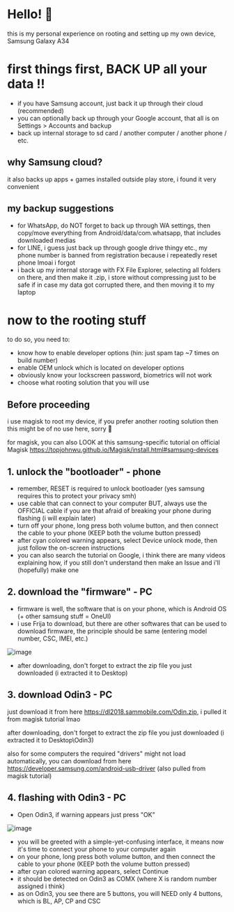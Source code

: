 # Hello! 🙌
this is my personal experience on rooting and setting up my own device, Samsung Galaxy A34

# first things first, BACK UP all your data !!
* if you have Samsung account, just back it up through their cloud (recommended)
* you can optionally back up through your Google account, that all is on Settings > Accounts and backup
* back up internal storage to sd card / another computer / another phone / etc.

## why Samsung cloud?
it also backs up apps + games installed outside play store, i found it very convenient

## my backup suggestions
* for WhatsApp, do NOT forget to back up through WA settings, then copy/move everything from Android/data/com.whatsapp, that includes downloaded medias
* for LINE, i guess just back up through google drive thingy etc., my phone number is banned from registration because i repeatedly reset phone lmoai i forgot
* i back up my internal storage with FX File Explorer, selecting all folders on there, and then make it .zip, i store without compressing just to be safe if in case my data got corrupted there, and then moving it to my laptop

# now to the rooting stuff
to do so, you need to:
- know how to enable developer options (hin: just spam tap ~7 times on build number)
- enable OEM unlock which is located on developer options
- obviously know your lockscreen password, biometrics will not work
- choose what rooting solution that you will use

## Before proceeding
i use magisk to root my device, if you prefer another rooting solution then this might be of no use here, sorry 🙏

for magisk, you can also LOOK at this samsung-specific tutorial on official Magisk https://topjohnwu.github.io/Magisk/install.html#samsung-devices

## 1. unlock the "bootloader" - phone
- remember, RESET is required to unlock bootloader
  (yes samsung requires this to protect your privacy smh)
- use cable that can connect to your computer
BUT, always use the OFFICIAL cable if you are that afraid of breaking your phone during flashing (i will explain later)
- turn off your phone, long press both volume button, and then connect the cable to your phone (KEEP both the volume button pressed)
- after cyan colored warning appears, select Device unlock mode, then just follow the on-screen instructions
- you can also search the tutorial on Google, i think there are many videos explaining how, if you still don't understand then make an Issue and i'll (hopefully) make one

## 2. download the "firmware" - PC
* firmware is well, the software that is on your phone, which is Android OS (+ other samsung stuff = OneUI)
* i use Frija to download, but there are other softwares that can be used to download firmware, the principle should be same (entering model number, CSC, IMEI, etc.)

![image](https://github.com/Antonomasia3/stuff/assets/89201774/9c528ecd-1b99-43e7-8c00-7d691d4b9d90)
* after downloading, don't forget to extract the zip file you just downloaded (i extracted it to Desktop)

## 3. download Odin3 - PC
just download it from here https://dl2018.sammobile.com/Odin.zip, i pulled it from magisk tutorial lmao

after downloading, don't forget to extract the zip file you just downloaded (i extracted it to Desktop\Odin3)

also for some computers the required "drivers" might not load automatically, you can download from here https://developer.samsung.com/android-usb-driver (also pulled from magisk tutorial)

## 4. flashing with Odin3 - PC
- Open Odin3, if warning appears just press "OK"

![image](https://github.com/Antonomasia3/stuff/assets/89201774/7eee006b-b415-4e2f-ad5b-db98e6d45371)
- you will be greeted with a simple-yet-confusing interface, it means now it's time to connect your phone to your computer again
- on your phone, long press both volume button, and then connect the cable to your phone (KEEP both the volume button pressed)
- after cyan colored warning appears, select Continue
- it should be detected on Odin3 as COMX (where X is random number assigned i think)
- as on Odin3, you see there are 5 buttons, you will NEED only 4 buttons, which is BL, AP, CP and CSC
